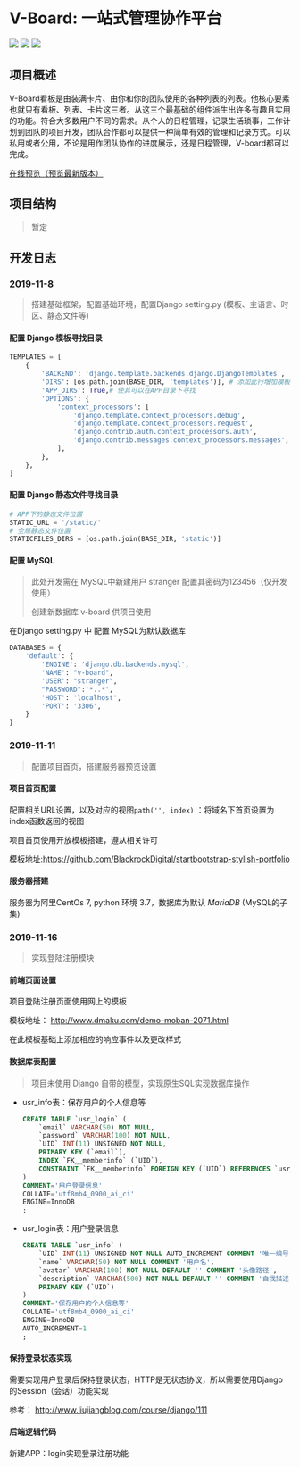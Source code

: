 # V-Board: 一站式管理协作平台

![](https://img.shields.io/badge/language-Python-green.svg)
![](https://img.shields.io/badge/Powered%20By-Django%20Bootstrap%20JQuery-blue)
![](https://img.shields.io/badge/Database-MySQL-green.svg)

## 项目概述

​	V-Board看板是由装满卡片、由你和你的团队使用的各种列表的列表。他核心要素也就只有看板、列表、卡片这三者。从这三个最基础的组件派生出许多有趣且实用的功能。符合大多数用户不同的需求。从个人的日程管理，记录生活琐事，工作计划到团队的项目开发，团队合作都可以提供一种简单有效的管理和记录方式。可以私用或者公用，不论是用作团队协作的进度展示，还是日程管理，V-board都可以完成。

[在线预览（预览最新版本）]( http://101.37.173.44:8000/ )

## 项目结构

> 暂定

## 开发日志

### 2019-11-8

> 搭建基础框架，配置基础环境，配置Django setting.py (模板、主语言、时区、静态文件等)

#### 配置 Django 模板寻找目录

```python
TEMPLATES = [
    {
        'BACKEND': 'django.template.backends.django.DjangoTemplates',
        'DIRS': [os.path.join(BASE_DIR, 'templates')], # 添加此行增加模板目录
        'APP_DIRS': True,# 使其可以在APP目录下寻找
        'OPTIONS': {
            'context_processors': [
                'django.template.context_processors.debug',
                'django.template.context_processors.request',
                'django.contrib.auth.context_processors.auth',
                'django.contrib.messages.context_processors.messages',
            ],
        },
    },
]
```

#### 配置 Django 静态文件寻找目录

```python
# APP下的静态文件位置
STATIC_URL = '/static/'
# 全局静态文件位置
STATICFILES_DIRS = [os.path.join(BASE_DIR, 'static')]
```

#### 配置 MySQL

> 此处开发需在 MySQL中新建用户 stranger 配置其密码为123456（仅开发使用）
>
> 创建新数据库 v-board 供项目使用

在Django setting.py 中 配置 MySQL为默认数据库

```python
DATABASES = {
    'default': {
        'ENGINE': 'django.db.backends.mysql',
        'NAME': "v-board",
        'USER': "stranger",
        "PASSWORD":'*..*',
        'HOST': 'localhost',
        'PORT': '3306',
    }
}
```

### 2019-11-11

> 配置项目首页，搭建服务器预览设置

####  项目首页配置

配置相关URL设置，以及对应的视图`path('', index)` ：将域名下首页设置为index函数返回的视图

项目首页使用开放模板搭建，遵从相关许可

模板地址:https://github.com/BlackrockDigital/startbootstrap-stylish-portfolio 

#### 服务器搭建

服务器为阿里CentOs 7, python 环境 3.7，数据库为默认 *MariaDB*  (MySQL的子集)

### 2019-11-16

> 实现登陆注册模块

#### 前端页面设置

项目登陆注册页面使用网上的模板

模板地址： http://www.dmaku.com/demo-moban-2071.html 

在此模板基础上添加相应的响应事件以及更改样式

#### 数据库表配置

> 项目未使用 Django 自带的模型，实现原生SQL实现数据库操作

- usr_info表：保存用户的个人信息等

	```sql
	CREATE TABLE `usr_login` (
		`email` VARCHAR(50) NOT NULL,
		`password` VARCHAR(100) NOT NULL,
		`UID` INT(11) UNSIGNED NOT NULL,
		PRIMARY KEY (`email`),
		INDEX `FK__memberinfo` (`UID`),
		CONSTRAINT `FK__memberinfo` FOREIGN KEY (`UID`) REFERENCES `usr_info` (`UID`)
	)
	COMMENT='用户登录信息'
	COLLATE='utf8mb4_0900_ai_ci'
	ENGINE=InnoDB
	;
	```

- usr_login表：用户登录信息

	```sql
	CREATE TABLE `usr_info` (
		`UID` INT(11) UNSIGNED NOT NULL AUTO_INCREMENT COMMENT '唯一编号',
		`name` VARCHAR(50) NOT NULL COMMENT '用户名',
		`avatar` VARCHAR(100) NOT NULL DEFAULT '' COMMENT '头像路径',
		`description` VARCHAR(500) NOT NULL DEFAULT '' COMMENT '自我描述',
		PRIMARY KEY (`UID`)
	)
	COMMENT='保存用户的个人信息等'
	COLLATE='utf8mb4_0900_ai_ci'
	ENGINE=InnoDB
	AUTO_INCREMENT=1
	;
	```

#### 保持登录状态实现

需要实现用户登录后保持登录状态，HTTP是无状态协议，所以需要使用Django的Session（会话）功能实现

参考： http://www.liujiangblog.com/course/django/111 

#### 后端逻辑代码

新建APP：login实现登录注册功能
